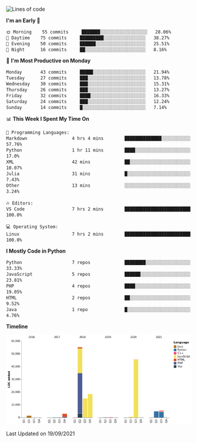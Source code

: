 <!--START_SECTION:waka-->
![Lines of code](https://img.shields.io/badge/From%20Hello%20World%20I%27ve%20Written-149862%20lines%20of%20code-blue)

**I'm an Early 🐤** 

```text
🌞 Morning    55 commits     ███████░░░░░░░░░░░░░░░░░░   28.06% 
🌆 Daytime    75 commits     █████████░░░░░░░░░░░░░░░░   38.27% 
🌃 Evening    50 commits     ██████░░░░░░░░░░░░░░░░░░░   25.51% 
🌙 Night      16 commits     ██░░░░░░░░░░░░░░░░░░░░░░░   8.16%

```
📅 **I'm Most Productive on Monday** 

```text
Monday       43 commits     █████░░░░░░░░░░░░░░░░░░░░   21.94% 
Tuesday      27 commits     ███░░░░░░░░░░░░░░░░░░░░░░   13.78% 
Wednesday    30 commits     ███░░░░░░░░░░░░░░░░░░░░░░   15.31% 
Thursday     26 commits     ███░░░░░░░░░░░░░░░░░░░░░░   13.27% 
Friday       32 commits     ████░░░░░░░░░░░░░░░░░░░░░   16.33% 
Saturday     24 commits     ███░░░░░░░░░░░░░░░░░░░░░░   12.24% 
Sunday       14 commits     █░░░░░░░░░░░░░░░░░░░░░░░░   7.14%

```


📊 **This Week I Spent My Time On** 

```text
💬 Programming Languages: 
Markdown                 4 hrs 4 mins        ██████████████░░░░░░░░░░░   57.76% 
Python                   1 hr 11 mins        ████░░░░░░░░░░░░░░░░░░░░░   17.0% 
XML                      42 mins             ██░░░░░░░░░░░░░░░░░░░░░░░   10.07% 
Julia                    31 mins             █░░░░░░░░░░░░░░░░░░░░░░░░   7.43% 
Other                    13 mins             ░░░░░░░░░░░░░░░░░░░░░░░░░   3.24%

🔥 Editors: 
VS Code                  7 hrs 2 mins        █████████████████████████   100.0%

💻 Operating System: 
Linux                    7 hrs 2 mins        █████████████████████████   100.0%

```

**I Mostly Code in Python** 

```text
Python                   7 repos             ████████░░░░░░░░░░░░░░░░░   33.33% 
JavaScript               5 repos             ██████░░░░░░░░░░░░░░░░░░░   23.81% 
PHP                      4 repos             ████░░░░░░░░░░░░░░░░░░░░░   19.05% 
HTML                     2 repos             ██░░░░░░░░░░░░░░░░░░░░░░░   9.52% 
Java                     1 repo              █░░░░░░░░░░░░░░░░░░░░░░░░   4.76%

```


**Timeline**

![Chart not found](https://raw.githubusercontent.com/telesoho/telesoho/master/charts/bar_graph.png) 


 Last Updated on 19/09/2021
<!--END_SECTION:waka-->


<!--
**telesoho/telesoho** is a ✨ _special_ ✨ repository because its `README.md` (this file) appears on your GitHub profile.

Here are some ideas to get you started:

- 🔭 I’m currently working on ...
- 🌱 I’m currently learning ...
- 👯 I’m looking to collaborate on ...
- 🤔 I’m looking for help with ...
- 💬 Ask me about ...
- 📫 How to reach me: ...
- 😄 Pronouns: ...
- ⚡ Fun fact: ...
-->
